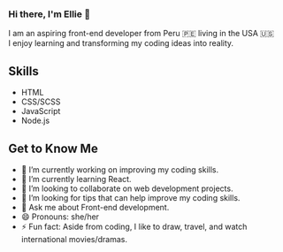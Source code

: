 ### Hi there, I'm Ellie 👋

I am an aspiring front-end developer from Peru 🇵🇪 living in the USA 🇺🇸
<br>
I enjoy learning and transforming my coding ideas into reality. 

## Skills
* HTML
* CSS/SCSS
* JavaScript
* Node.js


## Get to Know Me
- 🔭 I’m currently working on improving my coding skills.
- 🌱 I’m currently learning React.
- 👯 I’m looking to collaborate on web development projects.
- 🤔 I’m looking for tips that can help improve my coding skills.
- 💬 Ask me about Front-end development.
- 😄 Pronouns: she/her
- ⚡ Fun fact: Aside from coding, I like to draw, travel, and watch international movies/dramas.
<!--
**EllieQuispe/EllieQuispe** is a ✨ _special_ ✨ repository because its `README.md` (this file) appears on your GitHub profile.

-->

